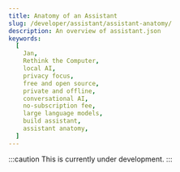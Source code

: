 ```yaml
---
title: Anatomy of an Assistant
slug: /developer/assistant/assistant-anatomy/
description: An overview of assistant.json
keywords:
  [
    Jan,
    Rethink the Computer,
    local AI,
    privacy focus,
    free and open source,
    private and offline,
    conversational AI,
    no-subscription fee,
    large language models,
    build assistant,
    assistant anatomy,
  ]
---
```


:::caution
This is currently under development.
:::

